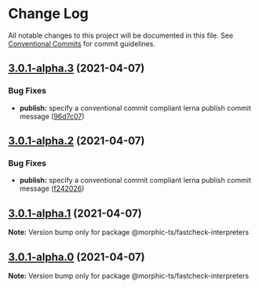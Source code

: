 # Change Log

All notable changes to this project will be documented in this file.
See [Conventional Commits](https://conventionalcommits.org) for commit guidelines.

## [3.0.1-alpha.3](https://github.com/sledorze/morphic-ts/compare/@morphic-ts/fastcheck-interpreters@3.0.0...@morphic-ts/fastcheck-interpreters@3.0.1-alpha.3) (2021-04-07)


### Bug Fixes

* **publish:** specify a conventional commit compliant lerna publish commit message ([96d7c07](https://github.com/sledorze/morphic-ts/commit/96d7c0713e0cc0560c07d56438b5ecb18fbabad1))





## [3.0.1-alpha.2](https://github.com/sledorze/morphic-ts/compare/@morphic-ts/fastcheck-interpreters@3.0.0...@morphic-ts/fastcheck-interpreters@3.0.1-alpha.2) (2021-04-07)


### Bug Fixes

* **publish:** specify a conventional commit compliant lerna publish commit message ([f242026](https://github.com/sledorze/morphic-ts/commit/f242026f7becb491016b81b5498c25293db386ff))





## [3.0.1-alpha.1](https://github.com/sledorze/morphic-ts/compare/@morphic-ts/fastcheck-interpreters@3.0.0...@morphic-ts/fastcheck-interpreters@3.0.1-alpha.1) (2021-04-07)

**Note:** Version bump only for package @morphic-ts/fastcheck-interpreters





## [3.0.1-alpha.0](https://github.com/sledorze/morphic-ts/compare/@morphic-ts/fastcheck-interpreters@3.0.0...@morphic-ts/fastcheck-interpreters@3.0.1-alpha.0) (2021-04-07)

**Note:** Version bump only for package @morphic-ts/fastcheck-interpreters
